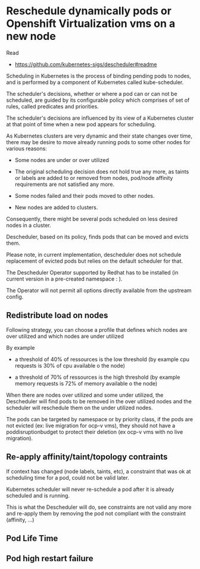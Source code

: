 # Reschedule dynamically pods or Openshift Virtualization vms on a new node

Read
  * https://github.com/kubernetes-sigs/descheduler#readme

Scheduling in Kubernetes is the process of binding pending pods to nodes, and is performed by a component of Kubernetes called kube-scheduler. 

The scheduler's decisions, whether or where a pod can or can not be scheduled, are guided by its configurable policy which comprises of set of rules, called predicates and priorities. 

The scheduler's decisions are influenced by its view of a Kubernetes cluster at that point of time when a new pod appears for scheduling. 

As Kubernetes clusters are very dynamic and their state changes over time, there may be desire to move already running pods to some other nodes for various reasons:

  * Some nodes are under or over utilized
    
  * The original scheduling decision does not hold true any more, as taints or labels are added to or removed from nodes, pod/node affinity requirements are not satisfied any more.
    
  * Some nodes failed and their pods moved to other nodes.
    
  * New nodes are added to clusters.

Consequently, there might be several pods scheduled on less desired nodes in a cluster. 

Descheduler, based on its policy, finds pods that can be moved and evicts them. 

Please note, in current implementation, descheduler does not schedule replacement of evicted pods but relies on the default scheduler for that.

The Descheduler Operator supported by Redhat has to be installed (in current version in a pre-created namespace : ).

The Operator will not permit all options directly available from the upstream config.

## Redistribute load on nodes

Following strategy, you can choose a profile that defines which nodes are over utilized and which nodes are under utilized

By example 

  * a threshold of 40% of ressources is the low threshold (by example cpu requests is 30% of cpu available o the node)

  * a threshold of 70% of ressources is the high threshold (by example memory requests is 72% of memory available o the node)

When there are nodes over utilized and some under utilized, the Descheduler will find pods to be removed in the over utilized nodes and the scheduler will reschedule them on the under utilized nodes.

The pods can be targeted by namespace or by priority class, if the pods are not evicted (ex: live migration for ocp-v vms), they should not have a poddisruptionbudget to protect their deletion (ex ocp-v vms with no live migration).

## Re-apply affinity/taint/topology contraints

If context has changed (node labels, taints, etc), a constraint that was ok at scheduling time for a pod, could not be valid later.

Kubernetes scheduler will never re-schedule a pod after it is already scheduled and is running.

This is what the Descheduler will do, see constraints are not valid any more and re-apply them by removing the pod not compliant with the constraint (affinity, ...)

## Pod Life Time

## Pod high restart failure

